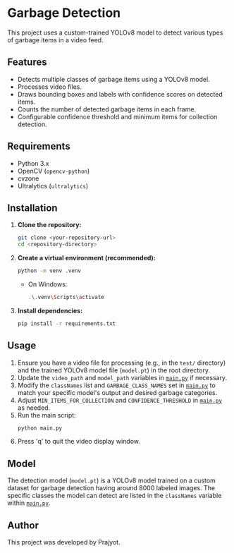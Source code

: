 # Garbage Detection

This project uses a custom-trained YOLOv8 model to detect various types of garbage items in a video feed.

## Features

- Detects multiple classes of garbage items using a YOLOv8 model.
- Processes video files.
- Draws bounding boxes and labels with confidence scores on detected items.
- Counts the number of detected garbage items in each frame.
- Configurable confidence threshold and minimum items for collection detection.

## Requirements

- Python 3.x
- OpenCV (`opencv-python`)
- cvzone
- Ultralytics (`ultralytics`)

## Installation

1.  **Clone the repository:**

    ```bash
    git clone <your-repository-url>
    cd <repository-directory>
    ```

2.  **Create a virtual environment (recommended):**

    ```bash
    python -m venv .venv
    ```

    - On Windows:
      ```bash
      .\.venv\Scripts\activate
      ```

3.  **Install dependencies:**
    ```bash
    pip install -r requirements.txt
    ```

## Usage

1.  Ensure you have a video file for processing (e.g., in the `test/` directory) and the trained YOLOv8 model file (`model.pt`) in the root directory.
2.  Update the `video_path` and `model_path` variables in [`main.py`](main.py) if necessary.
3.  Modify the `classNames` list and `GARBAGE_CLASS_NAMES` set in [`main.py`](main.py) to match your specific model's output and desired garbage categories.
4.  Adjust `MIN_ITEMS_FOR_COLLECTION` and `CONFIDENCE_THRESHOLD` in [`main.py`](main.py) as needed.
5.  Run the main script:
    ```bash
    python main.py
    ```
6.  Press 'q' to quit the video display window.

## Model

The detection model (`model.pt`) is a YOLOv8 model trained on a custom dataset for garbage detection having around 8000 labeled images. The specific classes the model can detect are listed in the `classNames` variable within [`main.py`](main.py).

## Author

This project was developed by Prajyot.
